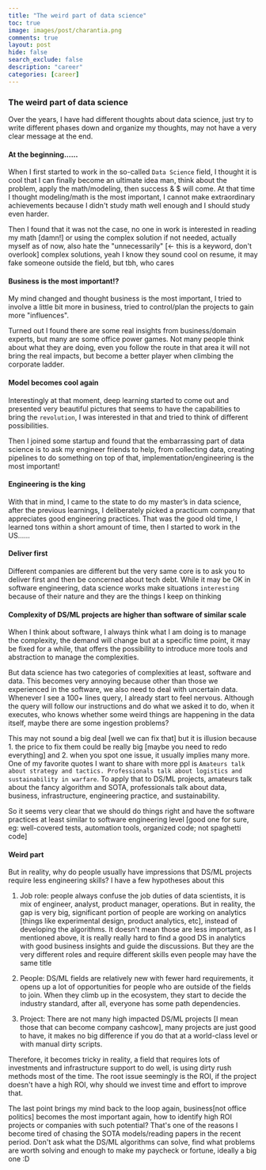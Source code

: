 ```yaml
---
title: "The weird part of data science"
toc: true
image: images/post/charantia.png
comments: true
layout: post
hide: false
search_exclude: false
description: "career"
categories: [career]
---
```


### The weird part of data science

Over the years, I have had different thoughts about data science, just try to write different phases down and organize my thoughts, may not have a very clear message at the end.

#### At the beginning......
When I first started to work in the so-called `Data Science` field, I thought it is cool that I can finally become an ultimate idea man, think about the problem, apply the math/modeling, then success & $ will come. At that time I thought modeling/math is the most important, I cannot make extraordinary achievements because I didn't study math well enough and I should study even harder.

Then I found that it was not the case, no one in work is interested in reading my math [damn!] or using the complex solution if not needed, actually myself as of now, also hate the "unnecessarily" [<- this is a keyword, don't overlook] complex solutions, yeah I know they sound cool on resume, it may fake someone outside the field, but tbh, who cares

#### Business is the most important!?
My mind changed and thought business is the most important, I tried to involve a little bit more in business, tried to control/plan the projects to gain more "influences".

Turned out I found there are some real insights from business/domain experts, but many are some office power games. Not many people think about what they are doing, even you follow the route in that area it will not bring the real impacts, but become a better player when climbing the corporate ladder.

#### Model becomes cool again
Interestingly at that moment, deep learning started to come out and presented very beautiful pictures that seems to have the capabilities to bring the `revolution`, I was interested in that and tried to think of different possibilities.

Then I joined some startup and found that the embarrassing part of data science is to ask my engineer friends to help, from collecting data, creating pipelines to do something on top of that, implementation/engineering is the most important!

#### Engineering is the king
With that in mind, I came to the state to do my master’s in data science, after the previous learnings, I deliberately picked a practicum company that appreciates good engineering practices. That was the good old time, I learned tons within a short amount of time, then I started to work in the US......

#### Deliver first
Different companies are different but the very same core is to ask you to deliver first and then be concerned about tech debt. While it may be OK in software engineering, data science works make situations `interesting` because of their nature and they are the things I keep on thinking

#### Complexity of DS/ML projects are higher than software of similar scale
When I think about software, I always think what I am doing is to manage the complexity, the demand will change but at a specific time point, it may be fixed for a while, that offers the possibility to introduce more tools and abstraction to manage the complexities.

But data science has two categories of complexities at least, software and data. This becomes very annoying because other than those we experienced in the software, we also need to deal with uncertain data. Whenever I see a 100+ lines query, I already start to feel nervous. Although the query will follow our instructions and do what we asked it to do, when it executes, who knows whether some weird things are happening in the data itself, maybe there are some ingestion problems?

This may not sound a big deal [well we can fix that] but it is illusion because 1. the price to fix them could be really big [maybe you need to redo everything] and 2. when you spot one issue, it usually implies many more. One of my favorite quotes I want to share with more ppl is `Amateurs talk about strategy and tactics. Professionals talk about logistics and sustainability in warfare`. To apply that to DS/ML projects, amateurs talk about the fancy algorithm and SOTA, professionals talk about data, business, infrastructure, engineering practice, and sustainability.

So it seems very clear that we should do things right and have the software practices at least similar to software engineering level [good one for sure, eg: well-covered tests, automation tools, organized code; not spaghetti code]

#### Weird part
But in reality, why do people usually have impressions that DS/ML projects require less engineering skills? I have a few hypotheses about this

1. Job role: people always confuse the job duties of data scientists, it is mix of engineer, analyst, product manager, operations. But in reality, the gap is very big, significant portion of people are working on analytics [things like experimental design, product analytics, etc], instead of developing the algorithms. It doesn't mean those are less important, as I mentioned above, it is really really hard to find a good DS in analytics with good business insights and guide the discussions. But they are the very different roles and require different skills even people may have the same title

2. People: DS/ML fields are relatively new with fewer hard requirements, it opens up a lot of opportunities for people who are outside of the fields to join. When they climb up in the ecosystem, they start to decide the industry standard, after all, everyone has some path dependencies.

3. Project: There are not many high impacted DS/ML projects [I mean those that can become company cashcow], many projects are just good to have, it makes no big difference if you do that at a world-class level or with manual dirty scripts.

Therefore, it becomes tricky in reality, a field that requires lots of investments and infrastructure support to do well, is using dirty rush methods most of the time. The root issue seemingly is the ROI, if the project doesn't have a high ROI, why should we invest time and effort to improve that.

The last point brings my mind back to the loop again, business[not office politics] becomes the most important again, how to identify high ROI projects or companies with such potential? That's one of the reasons I become tired of chasing the SOTA models/reading papers in the recent period. Don't ask what the DS/ML algorithms can solve, find what problems are worth solving and enough to make my paycheck or fortune, ideally a big one :D

